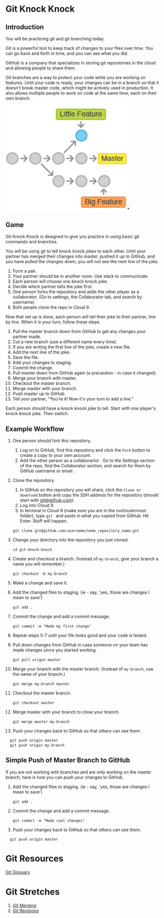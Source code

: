 # Git Knock Knock

## Introduction
You will be practicing git and git branching today.

Git is a powerful tool to keep track of changes to your files over time.  You can go back and forth in time, and you can see what you did.

GitHub is a company that specializes in storing git repositories in the cloud and allowing people to share them.

Git branches are a way to protect your code while you are working on features.  Until your code is ready, your changes can be in a branch so that it doesn't break master code, which might be actively used in production.  It also allows multiple people to work on code at the same time, each on their own branch.

<img src="./assets/git-branches.png" style="width:400px;">*
 

## Game

Git Knock Knock is designed to give you practice in using basic git commands and branches.  

You will be using git to tell knock knock jokes to each other.  Until your partner has merged their changes into master, pushed it up to GitHub, and you have pulled the changes down, you will not see the next line of the joke.

1. Form a pair.
1. Your partner should be in another room.  Use slack to communicate.
1. Each person will choose one knock knock joke.
1. Decide which partner tells the joke first.
1. One person forks the repository and adds the other player as a collaborator. (Go to settings, the Collaborator tab, and search by username)
1. Both people clone the repo in Cloud 9.

Now that set up is done, each person will tell their joke to their partner, line by line.  When it is your turn, follow these steps.

1. Pull the master branch down from GitHub to get any changes your partner made.
1. Cut a new branch (use a different name every time).
1. If you are writing the first line of the joke, create a new file.
1. Add the next line of the joke.
1. Save the file.
1. Add your changes to staging.
1. Commit the change.
1. Pull master down from GitHub again (a precaution - in case it changed).
1. Merge your branch with master.
1. Checkout the master branch.
1. Merge master with your branch.
1. Push master up to GitHub.
1. Tell your partner, "You're it!  Now it's your turn to add a line."


Each person should have a knock knock joke to tell.  Start with one player's knock knock joke.  Then switch.

## Example Workflow

1. One person should fork this repository.
    1. Log on to GitHub, find this repository and click the `Fork` button to create a copy to your own account.
    1. Add the other person as a collaborartor .  Go to the Settings section of the repo, find the Collaborator section, and search for them by GitHub username or email.

1. Clone the repository.
    1. In GitHub on the repository you will share, click the `Clone or download` button and copy the SSH address for the repository (should start with git@github.com).
    1. Log into Cloud 9.
    1. In terminal in Cloud 9 (make sure you are in the root/outermost folder), type `git ` and paste in what you copied from GitHub.  Hit Enter.  Stuff will happen.

   `git clone git@github.com:username/some_repository_name.git`

1. Change your directory into the repository you just cloned.

   `cd git-knock-knock`

1. Create and checkout a branch.  (Instead of `my-branch`, give your branch a name you will remember.)

   `git checkout -b my-branch`

1. Make a change and save it.

1. Add the changed files to staging.  (ie - say, 'yes, those are changes I mean to save')

   `git add .`

1. Commit the change and add a commit message.

   `git commit -m "Made my first change"`

1. Repeat steps 5-7 until your file looks good and your code is tested.

1. Pull down changes from GitHub in case someone on your team has made changes since you started working.

   `git pull origin master`

1. Merge your branch with the master branch. (Instead of `my-branch`, use the name of your branch.)

   `git merge my-branch master`

1. Checkout the master branch.

   `git checkout master`

1. Merge master with your branch to close your branch.

   `git merge master my-branch`

1. Push your changes back to GitHub so that others can see them.

```
  git push origin master
  git push origin my-branch
```

<a name="simple-workflow"></a>
## Simple Push of Master Branch to GitHub
If you are not working with branches and are only working on the master branch, here is how you can push your changes to GitHub.

1. Add the changed files to staging.  (ie - say, 'yes, those are changes I mean to save')

   `git add .`

1. Commit the change and add a commit message.

   `git commit -m "Made cool changes"`
   
1. Push your changes back to GitHub so that others can see them.

```
  git push origin master
```


# Git Resources
[Git Glossary](./glossary.md)

# Git Stretches
1. [Git Merging](./practice-merging.md)
1. [Git Revisions](./history.md)
